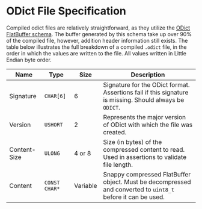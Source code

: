 ODict File Specification
========================
Compiled odict files are relatively straightforward, as they utilize the 
[ODict FlatBuffer schema](https://github.com/Nickersoft/odict/blob/master/src/schema.fbs).
 The buffer generated by this schema take up over 90% of the compiled file, however,
 addition header information still exists. The table below illustrates the full breakdown
 of a compiled `.odict` file, in the order in which the values are written to the file.
 All values written in Little Endian byte order.
 
 | Name         | Type          | Size     | Description                                                                                                 |
 |--------------|---------------|----------|-------------------------------------------------------------------------------------------------------------|
 | Signature    | `CHAR[6]`     | 6        | Signature for the ODict format. Assertions fail if this signature is missing. Should always be `ODICT`.     |
 | Version      | `USHORT`      | 2        | Represents the major version of ODict with which the file was created.                                      |
 | Content-Size | `ULONG`       | 4 or 8   | Size (in bytes) of the compressed content to read. Used in assertions to validate file length.              |
 | Content      | `CONST CHAR*` | Variable | Snappy compressed FlatBuffer object. Must be decompressed and converted to `uint8_t` before it can be used. |